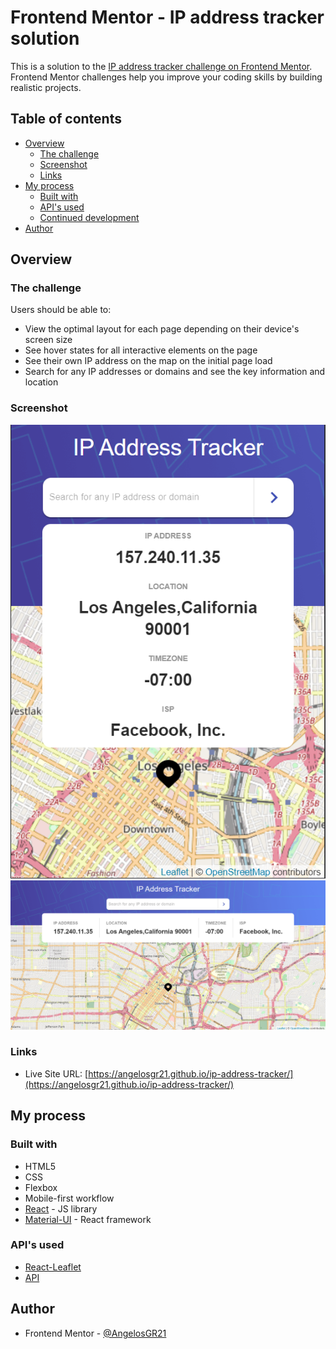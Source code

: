 # Frontend Mentor - IP address tracker solution

This is a solution to the [IP address tracker challenge on Frontend Mentor](https://www.frontendmentor.io/challenges/ip-address-tracker-I8-0yYAH0). Frontend Mentor challenges help you improve your coding skills by building realistic projects.

## Table of contents

- [Overview](#overview)
  - [The challenge](#the-challenge)
  - [Screenshot](#screenshot)
  - [Links](#links)
- [My process](#my-process)
  - [Built with](#built-with)
  - [API's used](#api's-used)
  - [Continued development](#continued-development)
- [Author](#author)

## Overview

### The challenge

Users should be able to:

- View the optimal layout for each page depending on their device's screen size
- See hover states for all interactive elements on the page
- See their own IP address on the map on the initial page load
- Search for any IP addresses or domains and see the key information and location

### Screenshot

![Mobile View](./Screenshots/MobileView.png)
![Desktop View](./Screenshots/DesktopView.png)

### Links

- Live Site URL: [https://angelosgr21.github.io/ip-address-tracker/](https://angelosgr21.github.io/ip-address-tracker/)

## My process

### Built with

- HTML5
- CSS
- Flexbox
- Mobile-first workflow
- [React](https://reactjs.org/) - JS library
- [Material-UI](https://material-ui.com/) - React framework

### API's used

- [React-Leaflet](https://react-leaflet.js.org/)
- [API](https://geo.ipify.org/)

## Author

- Frontend Mentor - [@AngelosGR21](https://www.frontendmentor.io/profile/AngelosGR21)
